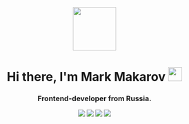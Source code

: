 <div id="header" align="center">
  <img src="https://media.tenor.com/09uldTF_OnIAAAAd/squirrel-dancing-squirrel.gif" width="100"/>
  <h1 align="center">Hi there, I'm Mark Makarov 
<img src="https://github.com/blackcater/blackcater/raw/main/images/Hi.gif" height="32"/></h1>
<h3 align="center">Frontend-developer from Russia.</h3>
  
  <div id="badges">
   <img src="https://img.shields.io/badge/Telegram-blue?style=for-the-badge&logo=Telegram&logoColor=white"/>
    <img src="https://img.shields.io/badge/VK-blue?style=for-the-badge&logo=VK&logoColor=white"/>
    <img src="https://img.shields.io/badge/WhatsApp-green?style=for-the-badge&logo=WhatsApp&logoColor=white"/>
    <img src="https://img.shields.io/badge/Github-black?style=for-the-badge&logo=Github&logoColor=white"/>
</div>
</div>
